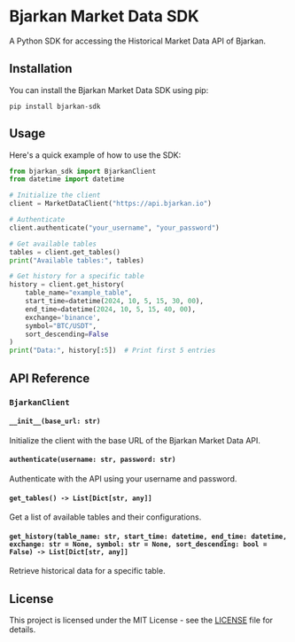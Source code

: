 # Bjarkan Market Data SDK

A Python SDK for accessing the Historical Market Data API of Bjarkan.

## Installation

You can install the Bjarkan Market Data SDK using pip:

```
pip install bjarkan-sdk
```

## Usage

Here's a quick example of how to use the SDK:

```python
from bjarkan_sdk import BjarkanClient
from datetime import datetime

# Initialize the client
client = MarketDataClient("https://api.bjarkan.io")

# Authenticate
client.authenticate("your_username", "your_password")

# Get available tables
tables = client.get_tables()
print("Available tables:", tables)

# Get history for a specific table
history = client.get_history(
    table_name="example_table",
    start_time=datetime(2024, 10, 5, 15, 30, 00),
    end_time=datetime(2024, 10, 5, 15, 40, 00),
    exchange='binance',
    symbol="BTC/USDT",
    sort_descending=False
)
print("Data:", history[:5])  # Print first 5 entries
```

## API Reference

### `BjarkanClient`

#### `__init__(base_url: str)`
Initialize the client with the base URL of the Bjarkan Market Data API.

#### `authenticate(username: str, password: str)`
Authenticate with the API using your username and password.

#### `get_tables() -> List[Dict[str, any]]`
Get a list of available tables and their configurations.

#### `get_history(table_name: str, start_time: datetime, end_time: datetime, exchange: str = None, symbol: str = None, sort_descending: bool = False) -> List[Dict[str, any]]`
Retrieve historical data for a specific table.

## License

This project is licensed under the MIT License - see the [LICENSE](LICENSE) file for details.
